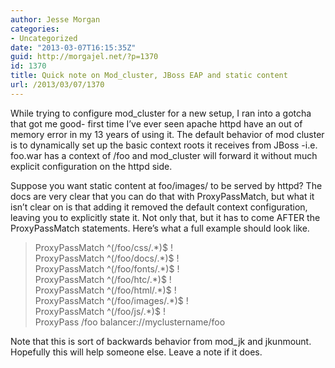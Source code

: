 ```yaml
---
author: Jesse Morgan
categories:
- Uncategorized
date: "2013-03-07T16:15:35Z"
guid: http://morgajel.net/?p=1370
id: 1370
title: Quick note on Mod_cluster, JBoss EAP and static content
url: /2013/03/07/1370
---
```


While trying to configure mod\_cluster for a new setup, I ran into a gotcha that got me good- first time I’ve ever seen apache httpd have an out of memory error in my 13 years of using it. The default behavior of mod cluster is to dynamically set up the basic context roots it receives from JBoss -i.e. foo.war has a context of /foo and mod\_cluster will forward it without much explicit configuration on the httpd side.

Suppose you want static content at foo/images/ to be served by httpd? The docs are very clear that you can do that with ProxyPassMatch, but what it isn’t clear on is that adding it removed the default context configuration, leaving you to explicitly state it. Not only that, but it has to come AFTER the ProxyPassMatch statements. Here’s what a full example should look like.

> ProxyPassMatch ^(/foo/css/.\*)$ !  
> ProxyPassMatch ^(/foo/docs/.\*)$ !  
> ProxyPassMatch ^(/foo/fonts/.\*)$ !  
> ProxyPassMatch ^(/foo/htc/.\*)$ !  
> ProxyPassMatch ^(/foo/html/.\*)$ !  
> ProxyPassMatch ^(/foo/images/.\*)$ !  
> ProxyPassMatch ^(/foo/js/.\*)$ !  
> ProxyPass /foo balancer://myclustername/foo

Note that this is sort of backwards behavior from mod\_jk and jkunmount. Hopefully this will help someone else. Leave a note if it does.